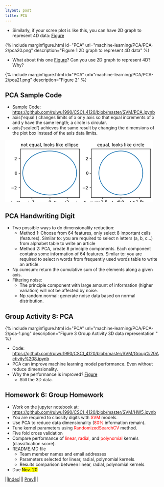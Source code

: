 ```yaml
---
layout: post
title: PCA
---
```


* Similarly, if your scree plot is like this, you can have 2D graph to represent 4D data: [Figure](#figure1)

{% include marginfigure.html id="PCA" url="machine-learning/PCA/PCA-2/pca20.png" description="<a name='figure1'>Figure 1</a> 2D graph to represent 4D data" %}


* What about this one [Figure](#figure3)? Can you use 2D graph to represent 4D? Why?

{% include marginfigure.html id="PCA" url="machine-learning/PCA/PCA-2/pca21.png" description="<a name='figure2'>Figure 2</a>" %}



## PCA Sample Code
* Sample Code: <https://github.com/ruiwu1990/CSCI_4120/blob/master/SVM/PCA.ipynb>
* axis('equal') changes limits of x or y axis so that equal increments of x and y have the same length; a circle is circular.
* axis('scaled') achieves the same result by changing the dimensions of the plot box instead of the axis data limits.

![](pca22.png)

## PCA Handwriting Digit
* Two possible ways to do dimensionality reduction:
  * Method 1: Choose from 64 features, only select 8 important cells (features). Similar to: you are required to select n letters (a, b, c…) from alphabet table to write an article
  * Method 2: PCA, create 8 principle components. Each component contains some information of 64 features. Similar to: you are required to select n words from frequently used words table to write an article.
* Np.cumsum: return the cumulative sum of the elements along a given axis.
* Filtering noise:
  * The principle component with large amount of information (higher variation) will not be affected by noise.
  * Np.random.normal: generate noise data based on normal distribution.
  
## Group Activity 8: PCA

{% include marginfigure.html id="PCA" url="machine-learning/PCA/PCA-2/pca-1.png" description="<a name='figure3'>Figure 3</a> Group Activity 3D data representation " %}

* Code: <https://github.com/ruiwu1990/CSCI_4120/blob/master/SVM/Group%20Activity%208.ipynb>
* PCA can improve machine learning model performance. Even without reduce dimensionality.
* Why the performance is improved? [Figure](#figure3)
  * Still the 3D data. 


## Homework 6: Group Homework
* Work on the jupyter notebook at: <https://github.com/ruiwu1990/CSCI_4120/blob/master/SVM/HW5.ipynb>
* You are required to classify digits with <font color=red>SVM</font> models.
* Use PCA to reduce data dimensionality (<font color=red>80%</font> information remain).
* Tune kernel parameters using <font color=red>RandomizedSearchCV</font> method.
* Five fold cross validation
* Compare performance of <font color=red>linear</font>, <font color=red>radial</font>, and <font color=red>polynomial</font> kernels (classification score).
* README.MD file
  * Team member names and email addresses
  * Parameters selected for linear, radial, polynomial kernels.
  * Results comparison between linear, radial, polynomial kernels
* Due <mark>Nov. 20</mark>

  
||[Index](../../../)||| [Prev](../)|||




